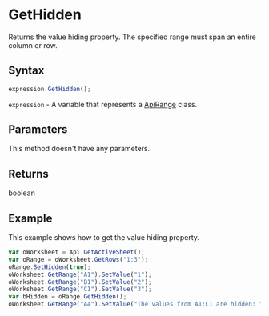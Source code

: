 # GetHidden

Returns the value hiding property. The specified range must span an entire column or row.

## Syntax

```javascript
expression.GetHidden();
```

`expression` - A variable that represents a [ApiRange](../ApiRange.md) class.

## Parameters

This method doesn't have any parameters.

## Returns

boolean

## Example

This example shows how to get the value hiding property.

```javascript
var oWorksheet = Api.GetActiveSheet();
var oRange = oWorksheet.GetRows("1:3");
oRange.SetHidden(true);
oWorksheet.GetRange("A1").SetValue("1");
oWorksheet.GetRange("B1").SetValue("2");
oWorksheet.GetRange("C1").SetValue("3");
var bHidden = oRange.GetHidden();
oWorksheet.GetRange("A4").SetValue("The values from A1:C1 are hidden: " + bHidden);
```
